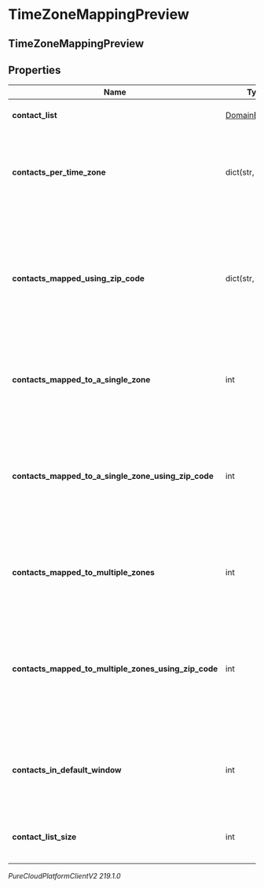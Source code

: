 # TimeZoneMappingPreview

## TimeZoneMappingPreview

## Properties

|Name | Type | Description | Notes|
|------------ | ------------- | ------------- | -------------|
| **contact_list** | [DomainEntityRef](DomainEntityRef) | The associated ContactList | [optional] |
| **contacts_per_time_zone** | dict(str, int) | The number of contacts per time zone that mapped to only that time zone | [optional] |
| **contacts_mapped_using_zip_code** | dict(str, int) | The number of contacts per time zone that mapped to only that time zone and were mapped using the zip code column | [optional] |
| **contacts_mapped_to_a_single_zone** | int | The total number of contacts that mapped to a single time zone | [optional] |
| **contacts_mapped_to_a_single_zone_using_zip_code** | int | The total number of contacts that mapped to a single time zone and were mapped using the zip code column | [optional] |
| **contacts_mapped_to_multiple_zones** | int | The total number of contacts that mapped to multiple time zones | [optional] |
| **contacts_mapped_to_multiple_zones_using_zip_code** | int | The total number of contacts that mapped to multiple time zones and were mapped using the zip code column | [optional] |
| **contacts_in_default_window** | int | The total number of contacts that will be dialed during the default window | [optional] |
| **contact_list_size** | int | The total number of contacts in the contact list | [optional] |



_PureCloudPlatformClientV2 219.1.0_
